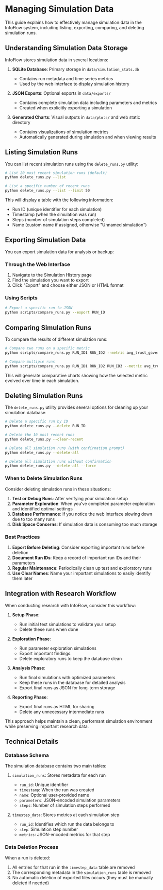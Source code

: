 # Managing Simulation Data

This guide explains how to effectively manage simulation data in the InfoFlow system, including listing, exporting, comparing, and deleting simulation runs.

## Understanding Simulation Data Storage

InfoFlow stores simulation data in several locations:

1. **SQLite Database**: Primary storage in `data/simulation_stats.db`
   - Contains run metadata and time series metrics
   - Used by the web interface to display simulation history
   
2. **JSON Exports**: Optional exports in `data/exports/`
   - Contains complete simulation data including parameters and metrics
   - Created when explicitly exporting a simulation

3. **Generated Charts**: Visual outputs in `data/plots/` and web static directory
   - Contains visualizations of simulation metrics
   - Automatically generated during simulation and when viewing results

## Listing Simulation Runs

You can list recent simulation runs using the `delete_runs.py` utility:

```bash
# List 20 most recent simulation runs (default)
python delete_runs.py --list

# List a specific number of recent runs
python delete_runs.py --list --limit 50
```

This will display a table with the following information:
- Run ID (unique identifier for each simulation)
- Timestamp (when the simulation was run)
- Steps (number of simulation steps completed)
- Name (custom name if assigned, otherwise "Unnamed simulation")

## Exporting Simulation Data

You can export simulation data for analysis or backup:

### Through the Web Interface

1. Navigate to the Simulation History page
2. Find the simulation you want to export
3. Click "Export" and choose either JSON or HTML format

### Using Scripts

```bash
# Export a specific run to JSON
python scripts/compare_runs.py --export RUN_ID
```

## Comparing Simulation Runs

To compare the results of different simulation runs:

```bash
# Compare two runs on a specific metric
python scripts/compare_runs.py RUN_ID1 RUN_ID2 --metric avg_trust_government

# Compare multiple runs
python scripts/compare_runs.py RUN_ID1 RUN_ID2 RUN_ID3 --metric avg_truth_assessment
```

This will generate comparative charts showing how the selected metric evolved over time in each simulation.

## Deleting Simulation Runs

The `delete_runs.py` utility provides several options for cleaning up your simulation database:

```bash
# Delete a specific run by ID
python delete_runs.py --delete RUN_ID

# Delete the 10 most recent runs
python delete_runs.py --clear-recent

# Delete all simulation runs (with confirmation prompt)
python delete_runs.py --delete-all

# Delete all simulation runs without confirmation
python delete_runs.py --delete-all --force
```

### When to Delete Simulation Runs

Consider deleting simulation runs in these situations:

1. **Test or Debug Runs**: After verifying your simulation setup
2. **Parameter Exploration**: When you've completed parameter exploration and identified optimal settings
3. **Database Performance**: If you notice the web interface slowing down due to too many runs
4. **Disk Space Concerns**: If simulation data is consuming too much storage

### Best Practices

1. **Export Before Deleting**: Consider exporting important runs before deletion
2. **Document Run IDs**: Keep a record of important run IDs and their parameters
3. **Regular Maintenance**: Periodically clean up test and exploratory runs
4. **Use Clear Names**: Name your important simulations to easily identify them later

## Integration with Research Workflow

When conducting research with InfoFlow, consider this workflow:

1. **Setup Phase**: 
   - Run initial test simulations to validate your setup
   - Delete these runs when done

2. **Exploration Phase**:
   - Run parameter exploration simulations
   - Export important findings
   - Delete exploratory runs to keep the database clean

3. **Analysis Phase**:
   - Run final simulations with optimized parameters
   - Keep these runs in the database for detailed analysis
   - Export final runs as JSON for long-term storage

4. **Reporting Phase**:
   - Export final runs as HTML for sharing
   - Delete any unnecessary intermediate runs

This approach helps maintain a clean, performant simulation environment while preserving important research data.

## Technical Details

### Database Schema

The simulation database contains two main tables:

1. `simulation_runs`: Stores metadata for each run
   - `run_id`: Unique identifier
   - `timestamp`: When the run was created
   - `name`: Optional user-provided name
   - `parameters`: JSON-encoded simulation parameters
   - `steps`: Number of simulation steps performed

2. `timestep_data`: Stores metrics at each simulation step
   - `run_id`: Identifies which run the data belongs to
   - `step`: Simulation step number
   - `metrics`: JSON-encoded metrics for that step

### Data Deletion Process

When a run is deleted:

1. All entries for that run in the `timestep_data` table are removed
2. The corresponding metadata in the `simulation_runs` table is removed
3. No automatic deletion of exported files occurs (they must be manually deleted if needed)